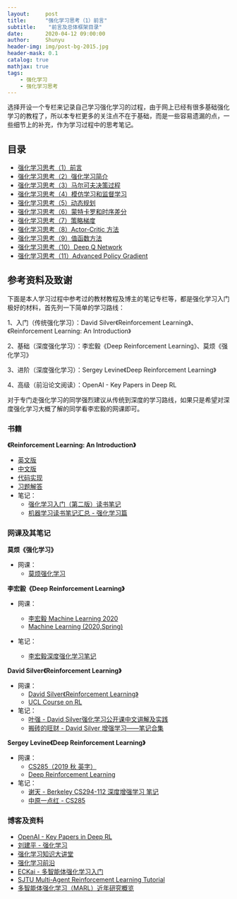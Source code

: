 ```yaml
---
layout:     post
title:      "强化学习思考（1）前言"
subtitle:    "前言及总体框架目录"
date:       2020-04-12 09:00:00
author:     Shunyu
header-img: img/post-bg-2015.jpg
header-mask: 0.1
catalog: true
mathjax: true
tags:
    - 强化学习
    - 强化学习思考
---
```




选择开设一个专栏来记录自己学习强化学习的过程，由于网上已经有很多基础强化学习的教程了，所以本专栏更多的关注点不在于基础，而是一些容易遗漏的点，一些细节上的补充，作为学习过程中的思考笔记。



## 目录

- [强化学习思考（1）前言](https://liushunyu.github.io/2020/04/12/%E5%BC%BA%E5%8C%96%E5%AD%A6%E4%B9%A0%E6%80%9D%E8%80%83-1-%E5%89%8D%E8%A8%80/)
- [强化学习思考（2）强化学习简介](https://liushunyu.github.io/2020/04/12/%E5%BC%BA%E5%8C%96%E5%AD%A6%E4%B9%A0%E6%80%9D%E8%80%83-2-%E5%BC%BA%E5%8C%96%E5%AD%A6%E4%B9%A0%E7%AE%80%E4%BB%8B/)
- [强化学习思考（3）马尔可夫决策过程](https://liushunyu.github.io/2020/04/12/%E5%BC%BA%E5%8C%96%E5%AD%A6%E4%B9%A0%E6%80%9D%E8%80%83-3-%E9%A9%AC%E5%B0%94%E5%8F%AF%E5%A4%AB%E5%86%B3%E7%AD%96%E8%BF%87%E7%A8%8B/)
- [强化学习思考（4）模仿学习和监督学习](https://liushunyu.github.io/2020/04/13/%E5%BC%BA%E5%8C%96%E5%AD%A6%E4%B9%A0%E6%80%9D%E8%80%83-4-%E6%A8%A1%E4%BB%BF%E5%AD%A6%E4%B9%A0%E5%92%8C%E7%9B%91%E7%9D%A3%E5%AD%A6%E4%B9%A0/)
- [强化学习思考（5）动态规划](https://liushunyu.github.io/2020/04/15/%E5%BC%BA%E5%8C%96%E5%AD%A6%E4%B9%A0%E6%80%9D%E8%80%83-5-%E5%8A%A8%E6%80%81%E8%A7%84%E5%88%92/)
- [强化学习思考（6）蒙特卡罗和时序差分](https://liushunyu.github.io/2020/04/15/%E5%BC%BA%E5%8C%96%E5%AD%A6%E4%B9%A0%E6%80%9D%E8%80%83-6-%E8%92%99%E7%89%B9%E5%8D%A1%E7%BD%97%E5%92%8C%E6%97%B6%E5%BA%8F%E5%B7%AE%E5%88%86/)
- [强化学习思考（7）策略梯度](https://liushunyu.github.io/2020/04/18/%E5%BC%BA%E5%8C%96%E5%AD%A6%E4%B9%A0%E6%80%9D%E8%80%83-7-%E7%AD%96%E7%95%A5%E6%A2%AF%E5%BA%A6/)
- [强化学习思考（8）Actor-Critic 方法](https://liushunyu.github.io/2020/04/21/%E5%BC%BA%E5%8C%96%E5%AD%A6%E4%B9%A0%E6%80%9D%E8%80%83-8-Actor-Critic-%E6%96%B9%E6%B3%95/)
- [强化学习思考（9）值函数方法](https://liushunyu.github.io/2020/04/22/%E5%BC%BA%E5%8C%96%E5%AD%A6%E4%B9%A0%E6%80%9D%E8%80%83-9-%E5%80%BC%E5%87%BD%E6%95%B0%E6%96%B9%E6%B3%95/)
- [强化学习思考（10）Deep Q Network](https://liushunyu.github.io/2020/04/22/%E5%BC%BA%E5%8C%96%E5%AD%A6%E4%B9%A0%E6%80%9D%E8%80%83-10-Deep-Q-Network/)
- [强化学习思考（11）Advanced Policy Gradient](https://liushunyu.github.io/2020/04/23/%E5%BC%BA%E5%8C%96%E5%AD%A6%E4%B9%A0%E6%80%9D%E8%80%83-11-Advanced-Policy-Gradient/)



## 参考资料及致谢

下面是本人学习过程中参考过的教材教程及博主的笔记专栏等，都是强化学习入门极好的材料，首先列一下简单的学习路线：

1、入门（传统强化学习）：David Silver《Reinforcement Learning》、《Reinforcement Learning: An Introduction》

2、基础（深度强化学习）：李宏毅《Deep Reinforcement Learning》、莫烦《强化学习》

3、进阶（深度强化学习）：Sergey Levine《Deep Reinforcement Learning》

4、高级（前沿论文阅读）：OpenAI - Key Papers in Deep RL

对于专门走强化学习的同学强烈建议从传统到深度的学习路线，如果只是希望对深度强化学习大概了解的同学看李宏毅的网课即可。



### 书籍

**《Reinforcement Learning: An Introduction》**

- [英文版](http://incompleteideas.net/book/the-book-2nd.html)
- [中文版](https://rl.qiwihui.com/zh_CN/latest/chapter1/introduction.html)
- [代码实现](https://github.com/ShangtongZhang/reinforcement-learning-an-introduction)
- [习题解答](https://github.com/LyWangPX/Reinforcement-Learning-2nd-Edition-by-Sutton-Exercise-Solutions)
- 笔记：
  - [强化学习入门（第二版）读书笔记](https://zhuanlan.zhihu.com/p/60973392)
  - [机器学习读书笔记汇总 - 强化学习篇](https://zhuanlan.zhihu.com/p/48320594)



### 网课及其笔记

**莫烦《强化学习》**

- 网课：
  - [莫烦强化学习](https://morvanzhou.github.io/tutorials/machine-learning/reinforcement-learning/)



**李宏毅《Deep Reinforcement Learning》**

- 网课：
  - [李宏毅 Machine Learning 2020](https://www.bilibili.com/video/BV1JE411g7XF)
  - [Machine Learning (2020,Spring)](http://speech.ee.ntu.edu.tw/~tlkagk/courses_ML20.html)

- 笔记：

  - [李宏毅深度强化学习笔记](https://blog.csdn.net/cindy_1102/article/category/8771061)



**David Silver《Reinforcement Learning》**

- 网课：
  - [David Silver《Reinforcement Learning》](https://www.bilibili.com/video/av45357759?from=search&seid=1640804946649840154)
  - [UCL Course on RL](https://www.davidsilver.uk/teaching/)
- 笔记：
  - [叶强 - David Silver强化学习公开课中文讲解及实践](https://zhuanlan.zhihu.com/reinforce)
  - [搬砖的旺财 - David Silver 增强学习——笔记合集](https://zhuanlan.zhihu.com/p/50478310)



**Sergey Levine《Deep Reinforcement Learning》**

- 网课：
  - [CS285（2019 秋 英字）](https://www.bilibili.com/video/BV15441127ua)
  - [Deep Reinforcement Learning](http://rail.eecs.berkeley.edu/deeprlcourse/)
- 笔记：
  - [谢天 - Berkeley CS294-112 深度增强学习 笔记](https://www.zhihu.com/people/xie-tian-55-77/posts)
  - [中原一点红 - CS285](https://www.zhihu.com/people/he-ju-jie-39/posts)



### 博客及资料

- [OpenAI - Key Papers in Deep RL](https://spinningup.openai.com/en/latest/spinningup/keypapers.html#id106)
- [刘建平 - 强化学习](https://www.cnblogs.com/pinard/category/1254674.html)
- [强化学习知识大讲堂](https://zhuanlan.zhihu.com/sharerl)
- [强化学习前沿](https://zhuanlan.zhihu.com/reinforcementlearning)
- [ECKai - 多智能体强化学习入门](https://zhuanlan.zhihu.com/c_1061939147282915328)
- [SJTU Multi-Agent Reinforcement Learning Tutorial](http://wnzhang.net/tutorials/marl2018/index.html)
- [多智能体强化学习（MARL）近年研究概览](https://blog.csdn.net/c9Yv2cf9I06K2A9E/article/details/104889969)

